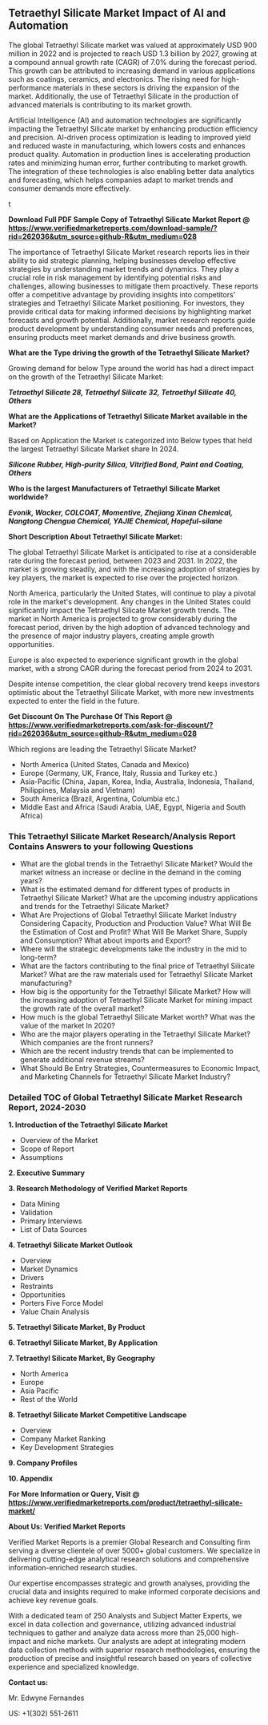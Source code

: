 <h2>Tetraethyl Silicate Market Impact of AI and Automation</h2><p>The global Tetraethyl Silicate market was valued at approximately USD 900 million in 2022 and is projected to reach USD 1.3 billion by 2027, growing at a compound annual growth rate (CAGR) of 7.0% during the forecast period. This growth can be attributed to increasing demand in various applications such as coatings, ceramics, and electronics. The rising need for high-performance materials in these sectors is driving the expansion of the market. Additionally, the use of Tetraethyl Silicate in the production of advanced materials is contributing to its market growth.</p><p>Artificial Intelligence (AI) and automation technologies are significantly impacting the Tetraethyl Silicate market by enhancing production efficiency and precision. AI-driven process optimization is leading to improved yield and reduced waste in manufacturing, which lowers costs and enhances product quality. Automation in production lines is accelerating production rates and minimizing human error, further contributing to market growth. The integration of these technologies is also enabling better data analytics and forecasting, which helps companies adapt to market trends and consumer demands more effectively.</p>t</p><p id="" class=""><strong>Download Full PDF Sample Copy of Tetraethyl Silicate Market Report @ <a href="https://www.verifiedmarketreports.com/download-sample/?rid=262036&utm_source=github-R&utm_medium=028" target="_blank">https://www.verifiedmarketreports.com/download-sample/?rid=262036&utm_source=github-R&utm_medium=028</a></strong></p><p>The importance of&nbsp;Tetraethyl Silicate Market research reports lies in their ability to aid strategic planning, helping businesses develop effective strategies by understanding market trends and dynamics. They play a crucial role in risk management by identifying potential risks and challenges, allowing businesses to mitigate them proactively. These reports offer a competitive advantage by providing insights into competitors' strategies and Tetraethyl Silicate Market positioning. For investors, they provide critical data for making informed decisions by highlighting market forecasts and growth potential. Additionally, market research reports guide product development by understanding consumer needs and preferences, ensuring products meet market demands and drive business growth.</p><p><strong>What are the&nbsp;Type driving the growth of the Tetraethyl Silicate Market?</strong></p><p id="" class="">Growing demand for below Type around the world has had a direct impact on the growth of the Tetraethyl Silicate Market:</p><em><strong>Tetraethyl Silicate 28, Tetraethyl Silicate 32, Tetraethyl Silicate 40, Others</strong></em></p><strong>What are the&nbsp;Applications&nbsp;of Tetraethyl Silicate Market available in the Market?</strong></p><p id="" class="">Based on Application the Market is categorized into Below types that held the largest Tetraethyl Silicate Market share In 2024.</p><em><strong>Silicone Rubber, High-purity Silica, Vitrified Bond, Paint and Coating, Others</strong></em></p><strong>Who is the largest Manufacturers of Tetraethyl Silicate Market worldwide?</strong></p><p><em><strong>Evonik, Wacker, COLCOAT, Momentive, Zhejiang Xinan Chemical, Nangtong Chengua Chemical, YAJIE Chemical, Hopeful-silane</strong></em></p><p id="" class=""><strong>Short Description About Tetraethyl Silicate Market:</strong></p><p>The global Tetraethyl Silicate Market is anticipated to rise at a considerable rate during the forecast period, between 2023 and 2031. In 2022, the market is growing steadily, and with the increasing adoption of strategies by key players, the market is expected to rise over the projected horizon.</p><p>North America, particularly the United States, will continue to play a pivotal role in the market's development. Any changes in the United States could significantly impact the Tetraethyl Silicate Market growth trends. The market in North America is projected to grow considerably during the forecast period, driven by the high adoption of advanced technology and the presence of major industry players, creating ample growth opportunities.</p><p>Europe is also expected to experience significant growth in the global market, with a strong CAGR during the forecast period from 2024 to 2031.</p><p>Despite intense competition, the clear global recovery trend keeps investors optimistic about the Tetraethyl Silicate Market, with more new investments expected to enter the field in the future.</p><p id="" class=""><strong>Get Discount On The Purchase Of This Report @ <a href="https://www.verifiedmarketreports.com/ask-for-discount/?rid=262036&utm_source=github-R&utm_medium=028" target="_blank">https://www.verifiedmarketreports.com/ask-for-discount/?rid=262036&utm_source=github-R&utm_medium=028</a></strong></p>Which regions are leading the Tetraethyl Silicate Market?</p><ul><li>North America (United States, Canada and Mexico)</li><li>Europe (Germany, UK, France, Italy, Russia and Turkey etc.)</li><li>Asia-Pacific (China, Japan, Korea, India, Australia, Indonesia, Thailand, Philippines, Malaysia and Vietnam)</li><li>South America (Brazil, Argentina, Columbia etc.)</li><li>Middle East and Africa (Saudi Arabia, UAE, Egypt, Nigeria and South Africa)</li></ul><h3 id="" class="">This Tetraethyl Silicate Market Research/Analysis Report Contains Answers to your following Questions</h3><ul><li>What are the global trends in the Tetraethyl Silicate Market? Would the market witness an increase or decline in the demand in the coming years?</li><li>What is the estimated demand for different types of products in Tetraethyl Silicate Market? What are the upcoming industry applications and trends for the Tetraethyl Silicate Market?</li><li>What Are Projections of Global Tetraethyl Silicate Market Industry Considering Capacity, Production and Production Value? What Will Be the Estimation of Cost and Profit? What Will Be Market Share, Supply and Consumption? What about imports and Export?</li><li>Where will the strategic developments take the industry in the mid to long-term?</li><li>What are the factors contributing to the final price of Tetraethyl Silicate Market? What are the raw materials used for Tetraethyl Silicate Market manufacturing?</li><li>How big is the opportunity for the Tetraethyl Silicate Market? How will the increasing adoption of Tetraethyl Silicate Market for mining impact the growth rate of the overall market?</li><li>How much is the global Tetraethyl Silicate Market worth? What was the value of the market In 2020?</li><li>Who are the major players operating in the Tetraethyl Silicate Market? Which companies are the front runners?</li><li>Which are the recent industry trends that can be implemented to generate additional revenue streams?</li><li>What Should Be Entry Strategies, Countermeasures to Economic Impact, and Marketing Channels for Tetraethyl Silicate Market Industry?</li></ul><h3 id="" class="">Detailed TOC of Global Tetraethyl Silicate Market Research Report, 2024-2030</h3><p id="" class=""><strong>1. Introduction of the Tetraethyl Silicate Market</strong></p><ul><li>Overview of the Market</li><li>Scope of Report</li><li>Assumptions</li></ul><p id="" class=""><strong>2. Executive Summary</strong></p><p id="" class=""><strong>3. Research Methodology of Verified Market Reports</strong></p><ul><li>Data Mining</li><li>Validation</li><li>Primary Interviews</li><li>List of Data Sources</li></ul><p id="" class=""><strong>4. Tetraethyl Silicate Market Outlook</strong></p><ul><li>Overview</li><li>Market Dynamics</li><li>Drivers</li><li>Restraints</li><li>Opportunities</li><li>Porters Five Force Model</li><li>Value Chain Analysis</li></ul><p id="" class=""><strong>5. Tetraethyl Silicate Market, By Product</strong></p><p id="" class=""><strong>6. Tetraethyl Silicate Market, By Application</strong></p><p id="" class=""><strong>7. Tetraethyl Silicate Market, By Geography</strong></p><ul><li>North America</li><li>Europe</li><li>Asia Pacific</li><li>Rest of the World</li></ul><p id="" class=""><strong>8. Tetraethyl Silicate Market Competitive Landscape</strong></p><ul><li>Overview</li><li>Company Market Ranking</li><li>Key Development Strategies</li></ul><p id="" class=""><strong>9. Company Profiles</strong></p><p id="" class=""><strong>10. Appendix</strong></p><p id="" class=""><strong>For More Information or Query, Visit @ <a href="https://www.verifiedmarketreports.com/product/tetraethyl-silicate-market/" target="_blank">https://www.verifiedmarketreports.com/product/tetraethyl-silicate-market/</a></strong></p><p id="" class=""><strong>About Us: Verified Market Reports</strong></p><p id="" class="">Verified Market Reports is a premier Global Research and Consulting firm serving a diverse clientele of over 5000+ global customers. We specialize in delivering cutting-edge analytical research solutions and comprehensive information-enriched research studies.</p><p id="" class="">Our expertise encompasses strategic and growth analyses, providing the crucial data and insights required to make informed corporate decisions and achieve key revenue goals.</p><p id="" class="">With a dedicated team of 250 Analysts and Subject Matter Experts, we excel in data collection and governance, utilizing advanced industrial techniques to gather and analyze data across more than 25,000 high-impact and niche markets. Our analysts are adept at integrating modern data collection methods with superior research methodologies, ensuring the production of precise and insightful research based on years of collective experience and specialized knowledge.</p><p id="" class=""><strong>Contact us:</strong></p><p id="" class="">Mr. Edwyne Fernandes</p><p id="" class="">US: +1(302) 551-2611</p>